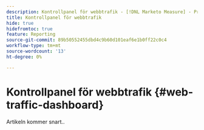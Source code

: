 ```yaml
---
description: Kontrollpanel för webbtrafik - [!DNL Marketo Measure] - Produkt
title: Kontrollpanel för webbtrafik
hide: true
hidefromtoc: true
feature: Reporting
source-git-commit: 89b50552455dbd4c9b60d101eaf6e1b0ff22c0c4
workflow-type: tm+mt
source-wordcount: '13'
ht-degree: 0%

---
```


# Kontrollpanel för webbtrafik {#web-traffic-dashboard}

Artikeln kommer snart..
